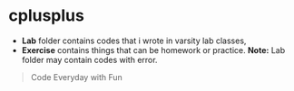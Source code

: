 # cplusplus
* **Lab** folder contains codes that i wrote in varsity lab classes,
* **Exercise** contains things that can be homework or practice.
**Note:** Lab folder may contain codes with error.

>Code Everyday with Fun
